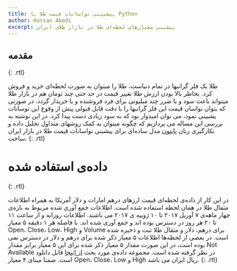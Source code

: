 ```yaml
---
title: پیشبینی نواسانات قیمت طلا با Python
author: Hassan Abedi
excerpt: پیشبنی معیارهای لحظه‌ای طلا در بازار طلای ایران
---
```


## مقدمه
{: .rtl}

طلا یک فلز گرانبها در تمام دنیاست، طلا را میتوان به صورت لحظه‌ای خرید و فروش کرد. بخاطر بالا بودن ارزش طلا تغییر قیمت در حد حتی چند تومان هم در بازار طلا میتواند باعث سود و یا ضرر چند میلیونی برای فرد فروشنده و یا خریدار گردد. در صورتی که بتوان نواسان قیمت این فلز گرانبها را با دقت قابل قبولی پیش از وقوع این نوسانات یشبینی نمود، می توان امیدوار بود که به سود زیادی دست پیدا کرد. در این نوشته به بررسی این مساله می پردازیم که چگونه میتوان به کمک روشهای متداول تحلیل داده و بکارگیری زبان [پایتون](https://www.python.org) مدل ساده‌ای برای پیشبنی نواسانات قیمت طلا در بازار ایران ساخت.
{: .rtl}

# داده‌ی استفاده شده
{: .rtl}

در این کار از داده‌ی لحظه‌ای قیمت ارزهای درهم امارات و دلار آمریکا به همراه اطلاعات مثقال طلا در همان لحظه استفاده شده است.
اطلاعات جمع آوری شده مربوط به بازه‌ی چهار ماهه‌ی ۷ آوریل ۲۰۱۷ تا ۱۰ ژوییه ی ۲۰۱۷ می باشند. اطلاعات روزانه و از ساعت ۱۱ تا ۲۰ هر روز در دسترس بوده اند و جمع آوری شده اند. با فاصله هر ۱ دقیقه ۵ معیار Open، Close، Low، High و Volume برای درهم، دلار و مثقال طلا ثبت و ذخیره شده است. در بعضی از لحظه‌ها اطلاعات ۵ معیار ذکر شده برای درهم و دلار در دسترس نمی بوده است، در این صورت مقدار ۵ معیار ذکر شده برای این ۵ معیار برابر مقدار Not Available در نظر گرفته شده است. مجموعه داده‌ی مورد بحث [از اینجا](http://habedi.me/datasets/gold/gold_data_20170407to20170810.csv) قابل دانلود است. ضمنا مبنای ۴ معیار Open، Close، Low و High ریال ایران می باشد.
{: .rtl}



